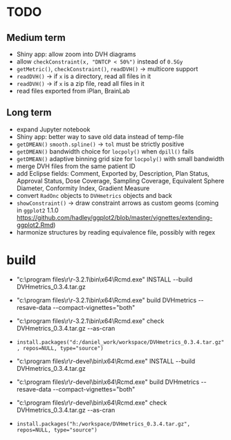 # TODO
## Medium term

 * Shiny app: allow zoom into DVH diagrams
 * allow `checkConstraint(x, "DNTCP < 50%")` instead of `0.5Gy`
 * `getMetric()`, `checkConstraint()`, `readDVH()` -> multicore support
 * `readDVH()` -> if `x` is a directory, read all files in it
 * `readDVH()` -> if `x` is a zip file, read all files in it
 * read files exported from iPlan, BrainLab

## Long term

 * expand Jupyter notebook
 * Shiny app: better way to save old data instead of temp-file
 * `getDMEAN()` `smooth.spline()` -> `tol` must be strictly positive
 * `getDMEAN()` bandwidth choice for `locpoly()` when `dpill()` fails
 * `getDMEAN()` adaptive binning grid size for `locpoly()` with small bandwidth
 * merge DVH files from the same patient ID
 * add Eclipse fields: Comment, Exported by, Description, Plan Status, Approval Status, Dose Coverage, Sampling Coverage, Equivalent Sphere Diameter, Conformity Index, Gradient Measure
 * convert `RadOnc` objects to `DVHmetrics` objects and back
 * `showConstraint()` -> draw constraint arrows as custom geoms (coming in `ggplot2` 1.1.0 https://github.com/hadley/ggplot2/blob/master/vignettes/extending-ggplot2.Rmd)
 * harmonize structures by reading equivalence file, possibly with regex

# build
 * "c:\program files\r\r-3.2.1\bin\x64\Rcmd.exe" INSTALL --build DVHmetrics_0.3.4.tar.gz
 * "c:\program files\r\r-3.2.1\bin\x64\Rcmd.exe" build DVHmetrics --resave-data --compact-vignettes="both"
 * "c:\program files\r\r-3.2.1\bin\x64\Rcmd.exe" check DVHmetrics_0.3.4.tar.gz --as-cran
 * `install.packages("d:/daniel_work/workspace/DVHmetrics_0.3.4.tar.gz", repos=NULL, type="source")`

 * "c:\program files\r\r-devel\bin\x64\Rcmd.exe" INSTALL --build DVHmetrics_0.3.4.tar.gz
 * "c:\program files\r\r-devel\bin\x64\Rcmd.exe" build DVHmetrics --resave-data --compact-vignettes="both"
 * "c:\program files\r\r-devel\bin\x64\Rcmd.exe" check DVHmetrics_0.3.4.tar.gz --as-cran
 * `install.packages("h:/workspace/DVHmetrics_0.3.4.tar.gz", repos=NULL, type="source")`
